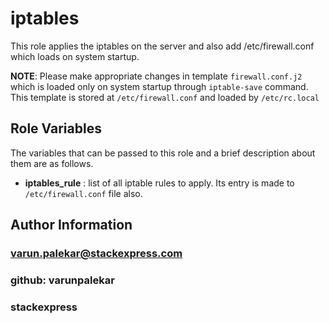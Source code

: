 iptables
===========

This role applies the iptables on the server and also add /etc/firewall.conf which loads on system startup.

__NOTE__: Please make appropriate changes in template `firewall.conf.j2` which is loaded only on system startup through `iptable-save` command. This template is stored at `/etc/firewall.conf` and loaded by `/etc/rc.local`

Role Variables
--------------

The variables that can be passed to this role and a brief description about them are as follows.

- __iptables_rule__ : list of all iptable rules to apply. Its entry is made to `/etc/firewall.conf` file also.

Author Information
------------------

### varun.palekar@stackexpress.com
### github: varunpalekar
### stackexpress
